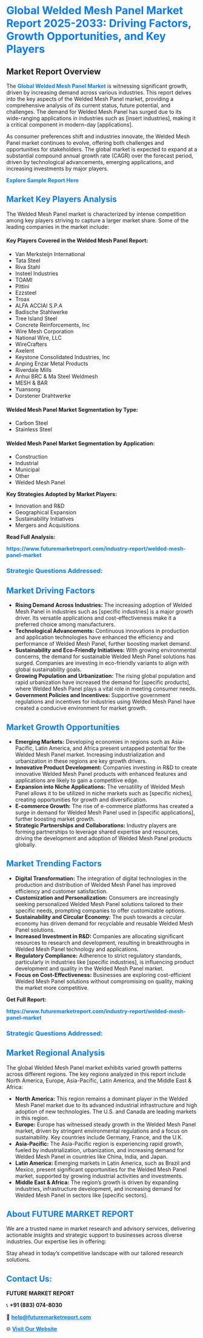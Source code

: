 <h1 style="color: #007BFF;">Global Welded Mesh Panel Market Report 2025-2033: Driving Factors, Growth Opportunities, and Key Players</h1>

<section id="overview">
<h2>Market Report Overview</h2>
<p>The <a href="https://www.futuremarketreport.com/industry-report/welded-mesh-panel-market" style="color: #007BFF; text-decoration: none;"><strong>Global Welded Mesh Panel Market</strong></a> is witnessing significant growth, driven by increasing demand across various industries. This report delves into the key aspects of the Welded Mesh Panel market, providing a comprehensive analysis of its current status, future potential, and challenges. The demand for Welded Mesh Panel has surged due to its wide-ranging applications in industries such as [insert industries], making it a critical component in modern-day [applications].</p>
<p>As consumer preferences shift and industries innovate, the Welded Mesh Panel market continues to evolve, offering both challenges and opportunities for stakeholders. The global market is expected to expand at a substantial compound annual growth rate (CAGR) over the forecast period, driven by technological advancements, emerging applications, and increasing investments by major players.</p>
</section>

<section id="overview">
<p><a href="https://www.futuremarketreport.com/request-sample/reportId=128612" style="color: #007BFF; text-decoration: none;"><strong>Explore Sample Report Here</strong></a></p>
</section>

<section id="key-players">
<h2 style="color: #007BFF;">Market Key Players Analysis</h2>
<p>The Welded Mesh Panel market is characterized by intense competition among key players striving to capture a larger market share. Some of the leading companies in the market include:</p>
<h4>Key Players Covered in the Welded Mesh Panel Report:</h4>
<ul><li>Van Merksteijn International</li><li>Tata Steel</li><li>Riva Stahl</li><li>Insteel Industries</li><li>TOAMI</li><li>Pittini</li><li>Ezzsteel</li><li>Troax</li><li>ALFA ACCIAI S.P.A</li><li>Badische Stahlwerke</li><li>Tree Island Steel</li><li>Concrete Reinforcements, Inc</li><li>Wire Mesh Corporation</li><li>National Wire, LLC</li><li>WireCrafters</li><li>Axelent</li><li>Keystone Consolidated Industries, Inc</li><li>Anping Enzar Metal Products</li><li>Riverdale Mills</li><li>Anhui BRC &amp; Ma Steel Weldmesh</li><li>MESH &amp; BAR</li><li>Yuansong</li><li>Dorstener Drahtwerke</li></ul>
<h4>Welded Mesh Panel Market Segmentation by Type:</h4>
<ul><li>Carbon Steel</li><li>Stainless Steel</li></ul>

<h4>Welded Mesh Panel Market Segmentation by Application:</h4>
<ul><li>Construction</li><li>Industrial</li><li>Municipal</li><li>Other</li><li>Welded Mesh Panel</li></ul>
<p><strong>Key Strategies Adopted by Market Players:</strong></p>
<ul>
<li>Innovation and R&D</li>
<li>Geographical Expansion</li>
<li>Sustainability Initiatives</li>
<li>Mergers and Acquisitions</li>
</ul>
</section>

<section>
<p><strong>Read Full Analysis: </strong></p><a href="https://www.futuremarketreport.com/industry-report/welded-mesh-panel-market" style="color: #007BFF; text-decoration: none;"><strong>https://www.futuremarketreport.com/industry-report/welded-mesh-panel-market</strong></a>
<h3 style="color: #007BFF;">Strategic Questions Addressed:</h3>
</section>

<section id="driving-factors">
<h2 style="color: #007BFF;">Market Driving Factors</h2>
<ul>
<li><strong>Rising Demand Across Industries:</strong> The increasing adoption of Welded Mesh Panel in industries such as [specific industries] is a major growth driver. Its versatile applications and cost-effectiveness make it a preferred choice among manufacturers.</li>
<li><strong>Technological Advancements:</strong> Continuous innovations in production and application technologies have enhanced the efficiency and performance of Welded Mesh Panel, further boosting market demand.</li>
<li><strong>Sustainability and Eco-Friendly Initiatives:</strong> With growing environmental concerns, the demand for sustainable Welded Mesh Panel solutions has surged. Companies are investing in eco-friendly variants to align with global sustainability goals.</li>
<li><strong>Growing Population and Urbanization:</strong> The rising global population and rapid urbanization have increased the demand for [specific products], where Welded Mesh Panel plays a vital role in meeting consumer needs.</li>
<li><strong>Government Policies and Incentives:</strong> Supportive government regulations and incentives for industries using Welded Mesh Panel have created a conducive environment for market growth.</li>
</ul>
</section>

<section id="growth-opportunities">
<h2 style="color: #007BFF;">Market Growth Opportunities</h2>
<ul>
<li><strong>Emerging Markets:</strong> Developing economies in regions such as Asia-Pacific, Latin America, and Africa present untapped potential for the Welded Mesh Panel market. Increasing industrialization and urbanization in these regions are key growth drivers.</li>
<li><strong>Innovative Product Development:</strong> Companies investing in R&D to create innovative Welded Mesh Panel products with enhanced features and applications are likely to gain a competitive edge.</li>
<li><strong>Expansion into Niche Applications:</strong> The versatility of Welded Mesh Panel allows it to be utilized in niche markets such as [specific niches], creating opportunities for growth and diversification.</li>
<li><strong>E-commerce Growth:</strong> The rise of e-commerce platforms has created a surge in demand for Welded Mesh Panel used in [specific applications], further boosting market growth.</li>
<li><strong>Strategic Partnerships and Collaborations:</strong> Industry players are forming partnerships to leverage shared expertise and resources, driving the development and adoption of Welded Mesh Panel products globally.</li>
</ul>
</section>

<section id="trending-factors">
<h2 style="color: #007BFF;">Market Trending Factors</h2>
<ul>
<li><strong>Digital Transformation:</strong> The integration of digital technologies in the production and distribution of Welded Mesh Panel has improved efficiency and customer satisfaction.</li>
<li><strong>Customization and Personalization:</strong> Consumers are increasingly seeking personalized Welded Mesh Panel solutions tailored to their specific needs, prompting companies to offer customizable options.</li>
<li><strong>Sustainability and Circular Economy:</strong> The push towards a circular economy has driven demand for recyclable and reusable Welded Mesh Panel solutions.</li>
<li><strong>Increased Investment in R&D:</strong> Companies are allocating significant resources to research and development, resulting in breakthroughs in Welded Mesh Panel technology and applications.</li>
<li><strong>Regulatory Compliance:</strong> Adherence to strict regulatory standards, particularly in industries like [specific industries], is influencing product development and quality in the Welded Mesh Panel market.</li>
<li><strong>Focus on Cost-Effectiveness:</strong> Businesses are exploring cost-efficient Welded Mesh Panel solutions without compromising on quality, making the market more competitive.</li>
</ul>
</section>

<section>
<p><strong>Get Full Report: </strong></p><a href="https://www.futuremarketreport.com/industry-report/welded-mesh-panel-market" style="color: #007BFF; text-decoration: none;"><strong>https://www.futuremarketreport.com/industry-report/welded-mesh-panel-market</strong></a>
<h3 style="color: #007BFF;">Strategic Questions Addressed:</h3>
</section>


<section id="regional-analysis">
<h2 style="color: #007BFF;">Market Regional Analysis</h2>
<p>The global Welded Mesh Panel market exhibits varied growth patterns across different regions. The key regions analyzed in this report include North America, Europe, Asia-Pacific, Latin America, and the Middle East & Africa:</p>
<ul>
<li><strong>North America:</strong> This region remains a dominant player in the Welded Mesh Panel market due to its advanced industrial infrastructure and high adoption of new technologies. The U.S. and Canada are leading markets in this region.</li>
<li><strong>Europe:</strong> Europe has witnessed steady growth in the Welded Mesh Panel market, driven by stringent environmental regulations and a focus on sustainability. Key countries include Germany, France, and the U.K.</li>
<li><strong>Asia-Pacific:</strong> The Asia-Pacific region is experiencing rapid growth, fueled by industrialization, urbanization, and increasing demand for Welded Mesh Panel in countries like China, India, and Japan.</li>
<li><strong>Latin America:</strong> Emerging markets in Latin America, such as Brazil and Mexico, present significant opportunities for the Welded Mesh Panel market, supported by growing industrial activities and investments.</li>
<li><strong>Middle East & Africa:</strong> The region’s growth is driven by expanding industries, infrastructure development, and increasing demand for Welded Mesh Panel in sectors like [specific sectors].</li>
</ul>
</section>

<footer>
<h2 style="color: #007BFF;">About FUTURE MARKET REPORT</h2>
<p>We are a trusted name in market research and advisory services, delivering actionable insights and strategic support to businesses across diverse industries. Our expertise lies in offering:</p>

<p>Stay ahead in today’s competitive landscape with our tailored research solutions.</p>

<h2 style="color: #007BFF;">Contact Us:</h2>
<p><strong>FUTURE MARKET REPORT</strong></p>
<p>📞 <strong>+91 (883) 074-8030</strong></p>
<p>📧 <strong><a href="mailto:help@futuremarketreport.com" style="color: #007BFF;">help@futuremarketreport.com</a></strong></p>
<p>🌐 <strong><a href="https://www.futuremarketreport.com/" style="color: #007BFF;">Visit Our Website</a></strong></p>
</footer>